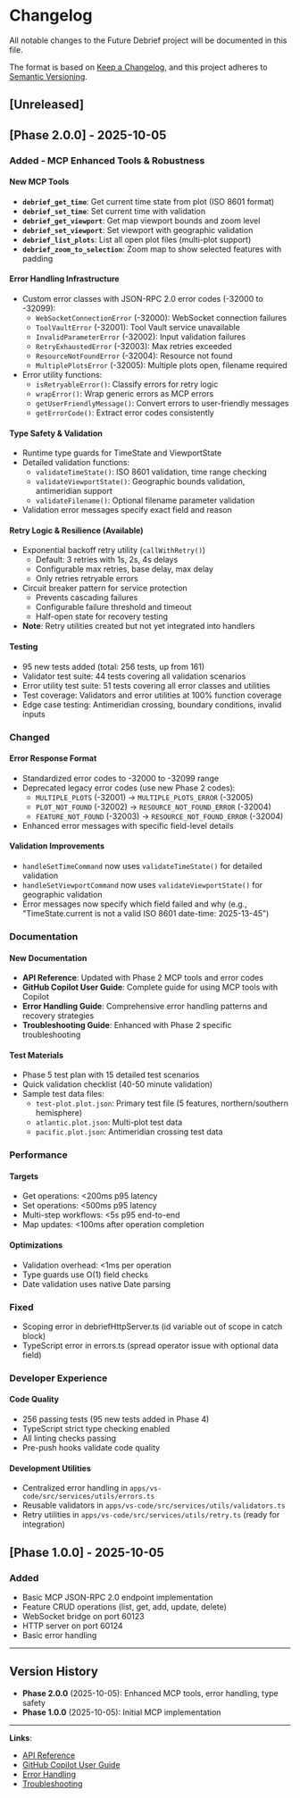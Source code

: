 # Changelog

All notable changes to the Future Debrief project will be documented in this file.

The format is based on [Keep a Changelog](https://keepachangelog.com/en/1.0.0/),
and this project adheres to [Semantic Versioning](https://semver.org/spec/v2.0.0.html).

## [Unreleased]

## [Phase 2.0.0] - 2025-10-05

### Added - MCP Enhanced Tools & Robustness

#### New MCP Tools
- **`debrief_get_time`**: Get current time state from plot (ISO 8601 format)
- **`debrief_set_time`**: Set current time with validation
- **`debrief_get_viewport`**: Get map viewport bounds and zoom level
- **`debrief_set_viewport`**: Set viewport with geographic validation
- **`debrief_list_plots`**: List all open plot files (multi-plot support)
- **`debrief_zoom_to_selection`**: Zoom map to show selected features with padding

#### Error Handling Infrastructure
- Custom error classes with JSON-RPC 2.0 error codes (-32000 to -32099):
  - `WebSocketConnectionError` (-32000): WebSocket connection failures
  - `ToolVaultError` (-32001): Tool Vault service unavailable
  - `InvalidParameterError` (-32002): Input validation failures
  - `RetryExhaustedError` (-32003): Max retries exceeded
  - `ResourceNotFoundError` (-32004): Resource not found
  - `MultiplePlotsError` (-32005): Multiple plots open, filename required
- Error utility functions:
  - `isRetryableError()`: Classify errors for retry logic
  - `wrapError()`: Wrap generic errors as MCP errors
  - `getUserFriendlyMessage()`: Convert errors to user-friendly messages
  - `getErrorCode()`: Extract error codes consistently

#### Type Safety & Validation
- Runtime type guards for TimeState and ViewportState
- Detailed validation functions:
  - `validateTimeState()`: ISO 8601 validation, time range checking
  - `validateViewportState()`: Geographic bounds validation, antimeridian support
  - `validateFilename()`: Optional filename parameter validation
- Validation error messages specify exact field and reason

#### Retry Logic & Resilience (Available)
- Exponential backoff retry utility (`callWithRetry()`)
  - Default: 3 retries with 1s, 2s, 4s delays
  - Configurable max retries, base delay, max delay
  - Only retries retryable errors
- Circuit breaker pattern for service protection
  - Prevents cascading failures
  - Configurable failure threshold and timeout
  - Half-open state for recovery testing
- **Note**: Retry utilities created but not yet integrated into handlers

#### Testing
- 95 new tests added (total: 256 tests, up from 161)
- Validator test suite: 44 tests covering all validation scenarios
- Error utility test suite: 51 tests covering all error classes and utilities
- Test coverage: Validators and error utilities at 100% function coverage
- Edge case testing: Antimeridian crossing, boundary conditions, invalid inputs

### Changed

#### Error Response Format
- Standardized error codes to -32000 to -32099 range
- Deprecated legacy error codes (use new Phase 2 codes):
  - `MULTIPLE_PLOTS` (-32001) → `MULTIPLE_PLOTS_ERROR` (-32005)
  - `PLOT_NOT_FOUND` (-32002) → `RESOURCE_NOT_FOUND_ERROR` (-32004)
  - `FEATURE_NOT_FOUND` (-32003) → `RESOURCE_NOT_FOUND_ERROR` (-32004)
- Enhanced error messages with specific field-level details

#### Validation Improvements
- `handleSetTimeCommand` now uses `validateTimeState()` for detailed validation
- `handleSetViewportCommand` now uses `validateViewportState()` for geographic validation
- Error messages now specify which field failed and why (e.g., "TimeState.current is not a valid ISO 8601 date-time: 2025-13-45")

### Documentation

#### New Documentation
- **API Reference**: Updated with Phase 2 MCP tools and error codes
- **GitHub Copilot User Guide**: Complete guide for using MCP tools with Copilot
- **Error Handling Guide**: Comprehensive error handling patterns and recovery strategies
- **Troubleshooting Guide**: Enhanced with Phase 2 specific troubleshooting

#### Test Materials
- Phase 5 test plan with 15 detailed test scenarios
- Quick validation checklist (40-50 minute validation)
- Sample test data files:
  - `test-plot.plot.json`: Primary test file (5 features, northern/southern hemisphere)
  - `atlantic.plot.json`: Multi-plot test data
  - `pacific.plot.json`: Antimeridian crossing test data

### Performance

#### Targets
- Get operations: <200ms p95 latency
- Set operations: <500ms p95 latency
- Multi-step workflows: <5s p95 end-to-end
- Map updates: <100ms after operation completion

#### Optimizations
- Validation overhead: <1ms per operation
- Type guards use O(1) field checks
- Date validation uses native Date parsing

### Fixed
- Scoping error in debriefHttpServer.ts (id variable out of scope in catch block)
- TypeScript error in errors.ts (spread operator issue with optional data field)

### Developer Experience

#### Code Quality
- 256 passing tests (95 new tests added in Phase 4)
- TypeScript strict type checking enabled
- All linting checks passing
- Pre-push hooks validate code quality

#### Development Utilities
- Centralized error handling in `apps/vs-code/src/services/utils/errors.ts`
- Reusable validators in `apps/vs-code/src/services/utils/validators.ts`
- Retry utilities in `apps/vs-code/src/services/utils/retry.ts` (ready for integration)

## [Phase 1.0.0] - 2025-10-05

### Added
- Basic MCP JSON-RPC 2.0 endpoint implementation
- Feature CRUD operations (list, get, add, update, delete)
- WebSocket bridge on port 60123
- HTTP server on port 60124
- Basic error handling

---

## Version History

- **Phase 2.0.0** (2025-10-05): Enhanced MCP tools, error handling, type safety
- **Phase 1.0.0** (2025-10-05): Initial MCP implementation

---

**Links**:
- [API Reference](docs/llm-integration/specs/api-reference.md)
- [GitHub Copilot User Guide](docs/llm-integration/specs/github-copilot-user-guide.md)
- [Error Handling](docs/llm-integration/specs/error-handling.md)
- [Troubleshooting](docs/llm-integration/specs/troubleshooting.md)
